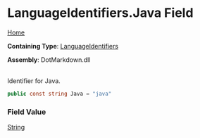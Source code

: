 # LanguageIdentifiers\.Java Field

[Home](../../../README.md)

**Containing Type**: [LanguageIdentifiers](../README.md)

**Assembly**: DotMarkdown\.dll

\
Identifier for Java\.

```csharp
public const string Java = "java"
```

### Field Value

[String](https://docs.microsoft.com/en-us/dotnet/api/system.string)

